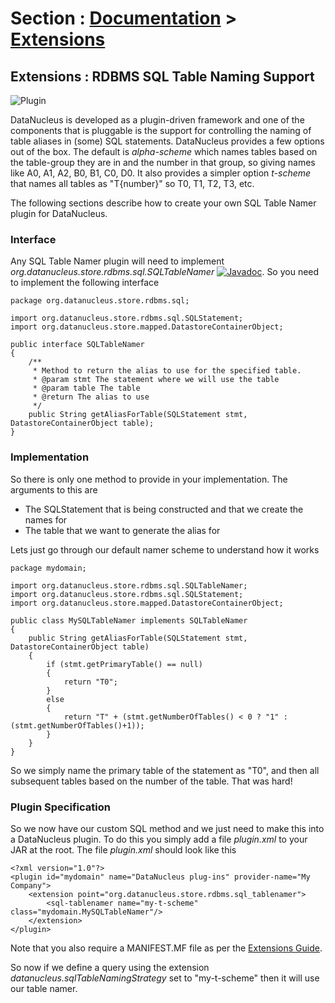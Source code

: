 <head><title>Extensions : RDBMS SQL Table Namer</title></head>

# Section : [Documentation](../index.html) > [Extensions](index.html)

## Extensions : RDBMS SQL Table Naming Support
![Plugin](../../images/nucleus_plugin.gif)

DataNucleus is developed as a plugin-driven framework and one of the components that is pluggable is the support for controlling the naming of table aliases 
in (some) SQL statements. DataNucleus provides a few options out of the box.
The default is _alpha-scheme_ which names tables based on the table-group they are in and the number in that group, so giving names like A0, A1, A2, B0, B1, C0, D0.
It also provides a simpler option <i>t-scheme</i> that names all tables as "T{number}" so T0, T1, T2, T3, etc.

The following sections describe how to create your own SQL Table Namer plugin for DataNucleus.

### Interface

Any SQL Table Namer plugin will need to implement _org.datanucleus.store.rdbms.sql.SQLTableNamer_
[![Javadoc](../../images/javadoc.gif)](http://www.datanucleus.org/javadocs/store.rdbms/latest/org/datanucleus/store/rdbms/sql/SQLTableNamer.html).
So you need to implement the following interface

	package org.datanucleus.store.rdbms.sql;
	
	import org.datanucleus.store.rdbms.sql.SQLStatement;
	import org.datanucleus.store.mapped.DatastoreContainerObject;
	
	public interface SQLTableNamer
	{
    	/**
    	 * Method to return the alias to use for the specified table.
    	 * @param stmt The statement where we will use the table
    	 * @param table The table
    	 * @return The alias to use
    	 */
    	public String getAliasForTable(SQLStatement stmt, DatastoreContainerObject table);
	}

### Implementation

So there is only one method to provide in your implementation. The arguments to this are

* The SQLStatement that is being constructed and that we create the names for
* The table that we want to generate the alias for

Lets just go through our default namer scheme to understand how it works

	package mydomain;
	
	import org.datanucleus.store.rdbms.sql.SQLTableNamer;
	import org.datanucleus.store.rdbms.sql.SQLStatement;
	import org.datanucleus.store.mapped.DatastoreContainerObject;
	
	public class MySQLTableNamer implements SQLTableNamer
	{
    	public String getAliasForTable(SQLStatement stmt, DatastoreContainerObject table)
    	{
        	if (stmt.getPrimaryTable() == null)
        	{
            	return "T0";
        	}
        	else
        	{
            	return "T" + (stmt.getNumberOfTables() < 0 ? "1" : (stmt.getNumberOfTables()+1));
        	}
    	}
	}

So we simply name the primary table of the statement as "T0", and then all subsequent
tables based on the number of the table. That was hard!

### Plugin Specification

So we now have our custom SQL method and we just need to make this into a DataNucleus plugin. To do this you simply add a file 
_plugin.xml_ to your JAR at the root. The file _plugin.xml_ should look like this


	<?xml version="1.0"?>
	<plugin id="mydomain" name="DataNucleus plug-ins" provider-name="My Company">
    	<extension point="org.datanucleus.store.rdbms.sql_tablenamer">
        	<sql-tablenamer name="my-t-scheme" class="mydomain.MySQLTableNamer"/>
    	</extension>
	</plugin>

Note that you also require a MANIFEST.MF file as per the [Extensions Guide](index.html).

So now if we define a query using the extension _datanucleus.sqlTableNamingStrategy_ set to "my-t-scheme" then it will use our table namer.
